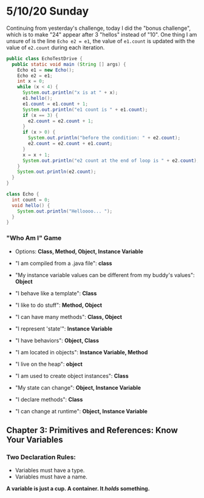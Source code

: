 # 5/10/20 Sunday 

Continuing from yesterday's challenge, today I did the "bonus challenge", which is to make "24" appear after 3 "hellos" instead of "10". One thing I am unsure of is the line `Echo e2 = e1`, the value of `e1.count` is updated with the value of `e2.count` during each iteration. 

```java
public class EchoTestDrive {
  public static void main (String [] args) {
    Echo e1 = new Echo();
    Echo e2 = e1;
    int x = 0;
    while (x < 4) {
      System.out.println("x is at " + x);
      e1.hello();
      e1.count = e1.count + 1;
      System.out.println("e1 count is " + e1.count);
      if (x == 3) {
        e2.count = e2.count + 1;
      }
      if (x > 0) {
        System.out.println("before the condition: " + e2.count);
        e2.count = e2.count + e1.count;
      }
      x = x + 1;
      System.out.println("e2 count at the end of loop is " + e2.count);
    }
    System.out.println(e2.count);
  }
}

class Echo {
  int count = 0;
  void hello() {
    System.out.println("Helloooo... ");
  }
}
```

### "Who Am I" Game 
- Options: **Class, Method, Object, Instance Variable**

- "I am compiled from a .java file": **class**
- "My instance variable values can be different from my buddy's values": **Object** 
- "I behave like a template": **Class** 
- "I like to do stuff": **Method, Object** 
- "I can have many methods": **Class, Object**
- "I represent 'state'": **Instance Variable**
- "I have behaviors": **Object, Class**
- "I am located in objects": **Instance Variable, Method** 
- "I live on the heap": **object**
- "I am used to create object instances": **Class** 
- "My state can change": **Object, Instance Variable** 
- "I declare methods": **Class** 
- "I can change at runtime": **Object, Instance Variable**

## Chapter 3: Primitives and References: Know Your Variables

### Two Declaration Rules:
- Variables must have a type.
- Variables must have a name. 

**A variable is just a cup. A container. It _holds_ something.**




